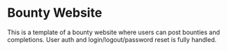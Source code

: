 # Bounty Website

This is a template of a bounty website where users can post bounties and completions. User auth and login/logout/password reset is fully handled.
